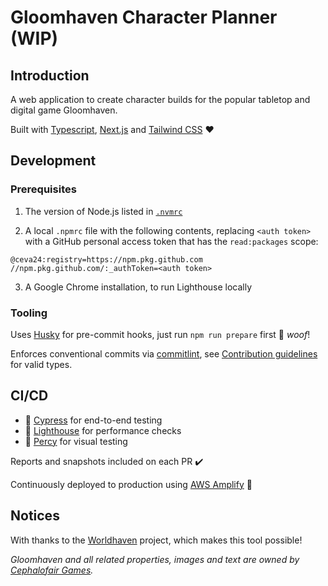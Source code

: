 # Gloomhaven Character Planner (WIP)

## Introduction

A web application to create character builds for the popular tabletop and digital game Gloomhaven.

Built with [Typescript](https://www.typescriptlang.org/), [Next.js](https://nextjs.org/) and [Tailwind CSS](https://tailwindcss.com/) ❤️

## Development

### Prerequisites

1. The version of Node.js listed in [`.nvmrc`](.nvmrc)

2. A local `.npmrc` file with the following contents, replacing `<auth token>` with a GitHub personal access token that has the `read:packages` scope:

```
@ceva24:registry=https://npm.pkg.github.com
//npm.pkg.github.com/:_authToken=<auth token>
```

3. A Google Chrome installation, to run Lighthouse locally

### Tooling

Uses [Husky](https://typicode.github.io/husky/) for pre-commit hooks, just run `npm run prepare` first 🐶 _woof_!

Enforces conventional commits via [commitlint](https://github.com/conventional-changelog/commitlint), see [Contribution guidelines](docs/CONTRIBUTING.md) for valid types.

## CI/CD

-   🌳 [Cypress](https://dashboard.cypress.io) for end-to-end testing
-   🚦 [Lighthouse](https://github.com/GoogleChrome/lighthouse-ci) for performance checks
-   🦔 [Percy](https://percy.io) for visual testing

Reports and snapshots included on each PR ✔️

Continuously deployed to production using [AWS Amplify](https://aws.amazon.com/amplify/) 🚀

## Notices

With thanks to the [Worldhaven](https://github.com/any2cards/worldhaven) project, which makes this tool possible!

_Gloomhaven and all related properties, images and text are owned by [Cephalofair Games](https://cephalofair.com/)._
